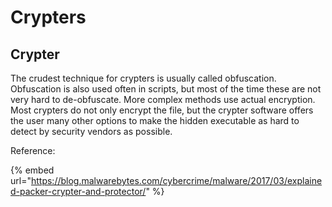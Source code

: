 # Crypters

## Crypter

The crudest technique for crypters is usually called obfuscation. Obfuscation is also used often in scripts, but most of the time these are not very hard to de-obfuscate. More complex methods use actual encryption. Most crypters do not only encrypt the file, but the crypter software offers the user many other options to make the hidden executable as hard to detect by security vendors as possible.

Reference:

{% embed url="https://blog.malwarebytes.com/cybercrime/malware/2017/03/explained-packer-crypter-and-protector/" %}



